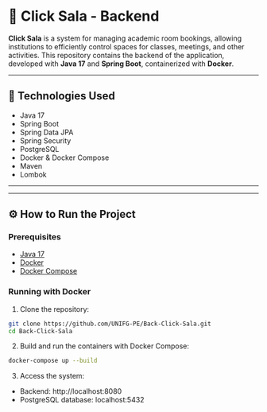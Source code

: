 # 🏫 Click Sala - Backend

**Click Sala** is a system for managing academic room bookings, allowing institutions to efficiently control spaces for classes, meetings, and other activities. This repository contains the backend of the application, developed with **Java 17** and **Spring Boot**, containerized with **Docker**.

---

## 🚀 Technologies Used

- Java 17  
- Spring Boot  
- Spring Data JPA  
- Spring Security 
- PostgreSQL  
- Docker & Docker Compose  
- Maven  
- Lombok

---


---

## ⚙️ How to Run the Project

### Prerequisites

- [Java 17](https://adoptium.net/en-GB/temurin/releases/) 
- [Docker](https://www.docker.com/products/docker-desktop/)  
- [Docker Compose](https://docs.docker.com/compose/)  

### Running with Docker

1. Clone the repository:

```bash
git clone https://github.com/UNIFG-PE/Back-Click-Sala.git
cd Back-Click-Sala
```
  
2. Build and run the containers with Docker Compose:

```bash
docker-compose up --build
```

3. Access the system:

-  Backend: http://localhost:8080
-  PostgreSQL database: localhost:5432



